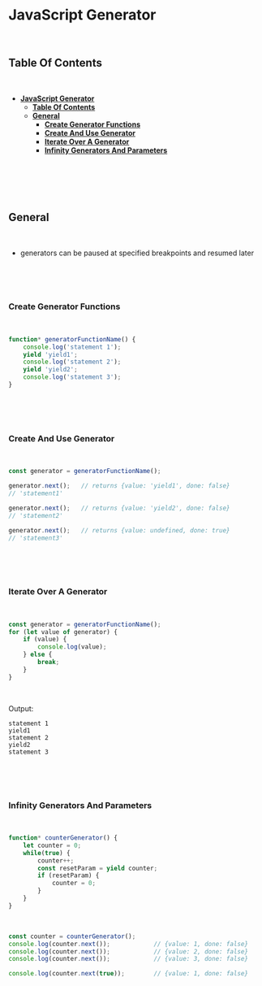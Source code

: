 # **JavaScript Generator**
<br>

## **Table Of Contents**
<br>

- [**JavaScript Generator**](#javascript-generator)
  - [**Table Of Contents**](#table-of-contents)
  - [**General**](#general)
    - [**Create Generator Functions**](#create-generator-functions)
    - [**Create And Use Generator**](#create-and-use-generator)
    - [**Iterate Over A Generator**](#iterate-over-a-generator)
    - [**Infinity Generators And Parameters**](#infinity-generators-and-parameters)

<br>
<br>
<br>
<br>

## **General**
<br>

* generators can be paused at specified breakpoints and resumed later

<br>
<br>
<br>

### **Create Generator Functions**
<br>

```javascript
function* generatorFunctionName() {
    console.log('statement 1');
    yield 'yield1';
    console.log('statement 2');
    yield 'yield2';
    console.log('statement 3');
}
```

<br>
<br>
<br>

### **Create And Use Generator**
<br>

```javascript
const generator = generatorFunctionName();

generator.next();   // returns {value: 'yield1', done: false}
// 'statement1'

generator.next();   // returns {value: 'yield2', done: false}
// 'statement2'

generator.next();   // returns {value: undefined, done: true}
// 'statement3'
```

<br>
<br>
<br>

### **Iterate Over A Generator**
<br>

```javascript
const generator = generatorFunctionName();
for (let value of generator) {
    if (value) {
        console.log(value);
    } else {
        break;
    }
}
```

<br>


Output:
```
statement 1
yield1
statement 2
yield2
statement 3
```

<br>
<br>
<br>

### **Infinity Generators And Parameters**
<br>


```javascript
function* counterGenerator() {
    let counter = 0;
    while(true) {
        counter++;
        const resetParam = yield counter;
        if (resetParam) {
            counter = 0;
        }
    }
}
```

<br>

```javascript
const counter = counterGenerator();
console.log(counter.next());            // {value: 1, done: false}
console.log(counter.next());            // {value: 2, done: false}
console.log(counter.next());            // {value: 3, done: false}

console.log(counter.next(true));        // {value: 1, done: false}
```